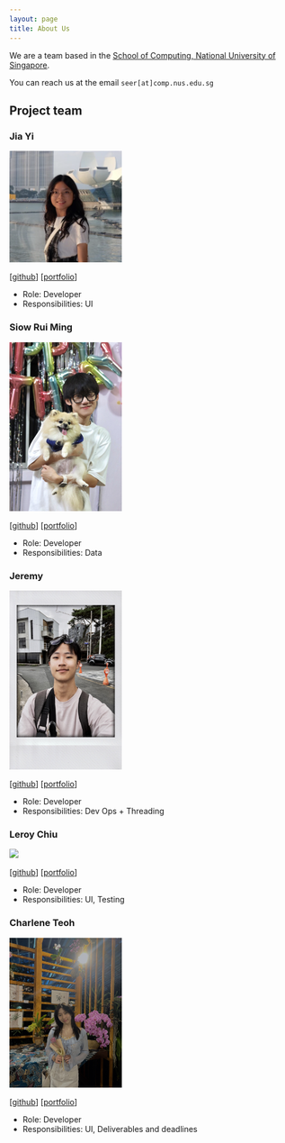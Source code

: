 ```yaml
---
layout: page
title: About Us
---
```


We are a team based in the [School of Computing, National University of Singapore](https://www.comp.nus.edu.sg).

You can reach us at the email `seer[at]comp.nus.edu.sg`

## Project team

### Jia Yi

<img src="images/jiayi-gallium369.png" width="200px">

[[github](http://github.com/jiayi-gallium369)]
[[portfolio](team/jiayi-gallium369.md)]

- Role: Developer
- Responsibilities: UI

### Siow Rui Ming

<img src="images/ruiming97.png" width="200px">

[[github](http://github.com/ruiming97)]
[[portfolio](team/ruiming97.md)]

- Role: Developer
- Responsibilities: Data

### Jeremy

<img src="images/limjeremy496.png" width="200px">

[[github](http://github.com/limjeremy496)]
[[portfolio](team/limjeremy496.md)]

- Role: Developer
- Responsibilities: Dev Ops + Threading

### Leroy Chiu

<img src="images/leroychiu20.png" width="200px">

[[github](http://github.com/leroychiu20)]
[[portfolio](team/leroychiu20.md)]

- Role: Developer
- Responsibilities: UI, Testing

### Charlene Teoh

<img src="images/charlenetcy.png" width="200px">

[[github](http://github.com/charlenetcy)]
[[portfolio](team/charlene.md)]

- Role: Developer
- Responsibilities: UI, Deliverables and deadlines
